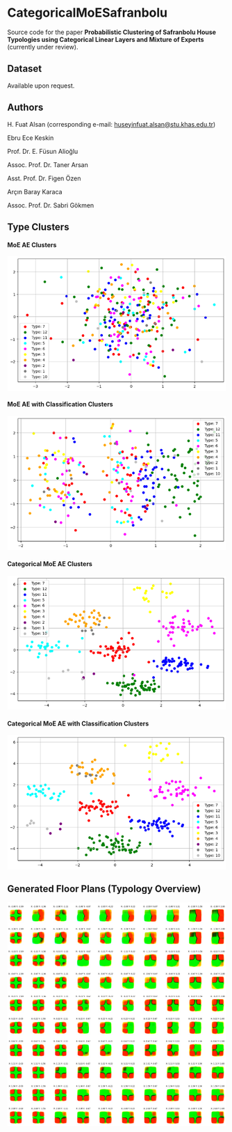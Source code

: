 # CategoricalMoESafranbolu
Source code for the paper **Probabilistic Clustering of Safranbolu House Typologies using Categorical Linear Layers and Mixture of Experts** (currently under review).

## Dataset
Available upon request.

## Authors
H. Fuat Alsan
(corresponding e-mail: huseyinfuat.alsan@stu.khas.edu.tr)

Ebru Ece Keskin 

Prof. Dr. E. Füsun Alioğlu

Assoc. Prof. Dr. Taner Arsan

Asst. Prof. Dr. Figen Özen

Arçın Baray Karaca

Assoc. Prof. Dr. Sabri Gökmen

## Type Clusters
#### MoE AE Clusters
![moe_ae_type_cluster](assets/figure9a.png)

#### MoE AE with Classification Clusters
![moe_ae_with_classfication_type_cluster](assets/figure9b.png)

#### Categorical MoE AE Clusters
![categoical_moe_ae_type_cluster](assets/figure9c.png)

#### Categorical MoE AE with Classification Clusters
![categoical_moe_ae_with_classification_type_cluster](assets/figure9d.png)

## Generated Floor Plans (Typology Overview) 
![typology_overview](assets/figure10.png)